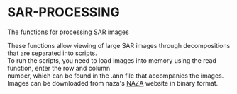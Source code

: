 # SAR-PROCESSING
The functions for processing SAR images


These functions allow viewing of large SAR images through decompositions that are separated into scripts.  
To run the scripts, you need to load images into memory using the read function, enter the row and column  
number, which can be found in the .ann file that accompanies the images. Images can be downloaded from 
naza's <a href=“http://uavsar.asfdaac.alaska.edu/UA_ChiVol_29304_14054_007_140429_L090_CX_01/“>NAZA</a> website in binary format.

